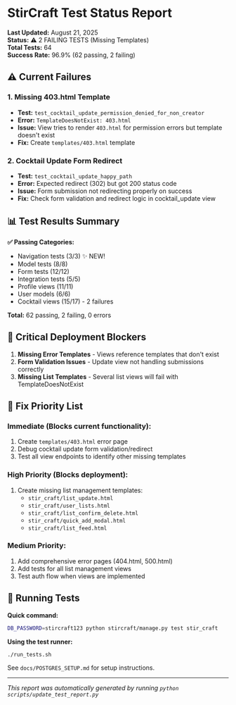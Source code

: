 # StirCraft Test Status Report

**Last Updated:** August 21, 2025  
**Status:** ⚠️ 2 FAILING TESTS (Missing Templates)  
**Total Tests:** 64  
**Success Rate:** 96.9% (62 passing, 2 failing)  

## ⚠️ Current Failures

### 1. Missing 403.html Template
- **Test:** `test_cocktail_update_permission_denied_for_non_creator`
- **Error:** `TemplateDoesNotExist: 403.html`
- **Issue:** View tries to render `403.html` for permission errors but template doesn't exist
- **Fix:** Create `templates/403.html` template

### 2. Cocktail Update Form Redirect
- **Test:** `test_cocktail_update_happy_path`
- **Error:** Expected redirect (302) but got 200 status code
- **Issue:** Form submission not redirecting properly on success
- **Fix:** Check form validation and redirect logic in cocktail_update view

## 📊 Test Results Summary

**✅ Passing Categories:**
- Navigation tests (3/3) ✨ NEW!
- Model tests (8/8)
- Form tests (12/12) 
- Integration tests (5/5)
- Profile views (11/11)
- User models (6/6)
- Cocktail views (15/17) - 2 failures

**Total:** 62 passing, 2 failing, 0 errors

## 🚨 Critical Deployment Blockers

1. **Missing Error Templates** - Views reference templates that don't exist
2. **Form Validation Issues** - Update view not handling submissions correctly
3. **Missing List Templates** - Several list views will fail with TemplateDoesNotExist

## 🔧 Fix Priority List

### Immediate (Blocks current functionality):
1. Create `templates/403.html` error page
2. Debug cocktail update form validation/redirect
3. Test all view endpoints to identify other missing templates

### High Priority (Blocks deployment):
1. Create missing list management templates:
   - `stir_craft/list_update.html`
   - `stir_craft/user_lists.html`
   - `stir_craft/list_confirm_delete.html` 
   - `stir_craft/quick_add_modal.html`
   - `stir_craft/list_feed.html`

### Medium Priority:
1. Add comprehensive error pages (404.html, 500.html)
2. Add tests for all list management views
3. Test auth flow when views are implemented

## 🚀 Running Tests

**Quick command:**
```bash
DB_PASSWORD=stircraft123 python stircraft/manage.py test stir_craft
```

**Using the test runner:**
```bash
./run_tests.sh
```

See `docs/POSTGRES_SETUP.md` for setup instructions.

---

*This report was automatically generated by running `python scripts/update_test_report.py`*
